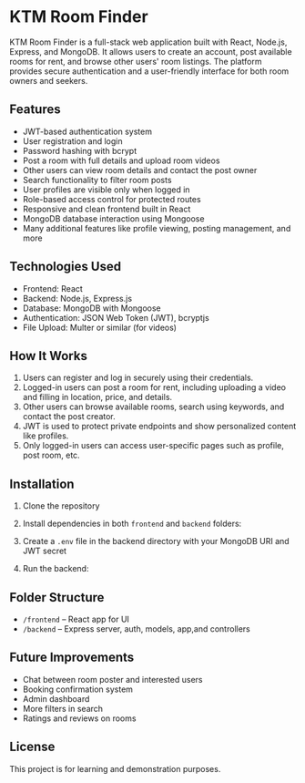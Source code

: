 # KTM Room Finder

KTM Room Finder is a full-stack web application built with React, Node.js, Express, and MongoDB. It allows users to create an account, post available rooms for rent, and browse other users' room listings. The platform provides secure authentication and a user-friendly interface for both room owners and seekers.

## Features

- JWT-based authentication system
- User registration and login
- Password hashing with bcrypt
- Post a room with full details and upload room videos
- Other users can view room details and contact the post owner
- Search functionality to filter room posts
- User profiles are visible only when logged in
- Role-based access control for protected routes
- Responsive and clean frontend built in React
- MongoDB database interaction using Mongoose
- Many additional features like profile viewing, posting management, and more

## Technologies Used

- Frontend: React
- Backend: Node.js, Express.js
- Database: MongoDB with Mongoose
- Authentication: JSON Web Token (JWT), bcryptjs
- File Upload: Multer or similar (for videos)

## How It Works

1. Users can register and log in securely using their credentials.
2. Logged-in users can post a room for rent, including uploading a video and filling in location, price, and details.
3. Other users can browse available rooms, search using keywords, and contact the post creator.
4. JWT is used to protect private endpoints and show personalized content like profiles.
5. Only logged-in users can access user-specific pages such as profile, post room, etc.

## Installation

1. Clone the repository
2. Install dependencies in both `frontend` and `backend` folders:



3. Create a `.env` file in the backend directory with your MongoDB URI and JWT secret
4. Run the backend:




## Folder Structure

- `/frontend` – React app for UI
- `/backend` – Express server, auth, models, app,and controllers

## Future Improvements

- Chat between room poster and interested users
- Booking confirmation system
- Admin dashboard
- More filters in search
- Ratings and reviews on rooms

## License

This project is for learning and demonstration purposes.

